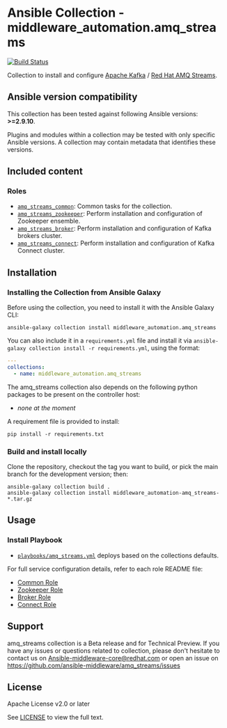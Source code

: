 # Ansible Collection - middleware_automation.amq_streams

[![Build Status](https://github.com/ansible-middleware/amq_streams/workflows/CI/badge.svg?branch=main)](https://github.com/ansible-middleware/amq_streams/actions/workflows/ci.yml)

Collection to install and configure [Apache Kafka](https://kafka.apache.org/) / [Red Hat AMQ Streams](https://access.redhat.com/documentation/en-us/red_hat_amq_streams).

<!--start requires_ansible-->
## Ansible version compatibility

This collection has been tested against following Ansible versions: **>=2.9.10**.

Plugins and modules within a collection may be tested with only specific Ansible versions. A collection may contain metadata that identifies these versions.
<!--end requires_ansible-->

## Included content

### Roles

* [`amq_streams_common`](./roles/amq_streams_common/): Common tasks for the collection.
* [`amq_streams_zookeeper`](./roles/amq_streams_zookeeper/): Perform installation and configuration of Zookeeper ensemble.
* [`amq_streams_broker`](./roles/amq_streams_broker/): Perform installation and configuration of Kafka brokers cluster.
* [`amq_streams_connect`](./roles/amq_streams_connect/): Perform installation and configuration of Kafka Connect cluster.

## Installation

### Installing the Collection from Ansible Galaxy

Before using the collection, you need to install it with the Ansible Galaxy CLI:

    ansible-galaxy collection install middleware_automation.amq_streams

You can also include it in a `requirements.yml` file and install it via `ansible-galaxy collection install -r requirements.yml`, using the format:

```yaml
---
collections:
  - name: middleware_automation.amq_streams
```

The amq_streams collection also depends on the following python packages to be present on the controller host:

* _none at the moment_

A requirement file is provided to install:

    pip install -r requirements.txt

### Build and install locally

Clone the repository, checkout the tag you want to build, or pick the main branch for the development version; then:

    ansible-galaxy collection build .
    ansible-galaxy collection install middleware_automation-amq_streams-*.tar.gz

## Usage

### Install Playbook

* [`playbooks/amq_streams.yml`](./playbooks/amq_streams.yml) deploys based on the collections defaults.

For full service configuration details, refer to each role README file:

* [Common Role](./roles/amq_streams_common/README.md)
* [Zookeeper Role](./roles/amq_streams_zookeeper/README.md)
* [Broker Role](./roles/amq_streams_broker/README.md)
* [Connect Role](./roles/amq_streams_connect/README.md)

## Support

amq_streams collection is a Beta release and for Technical Preview. If you have any issues or questions related to collection, please don't hesitate to contact us on Ansible-middleware-core@redhat.com or open an issue on https://github.com/ansible-middleware/amq_streams/issues

## License

Apache License v2.0 or later

See [LICENSE](LICENSE) to view the full text.
